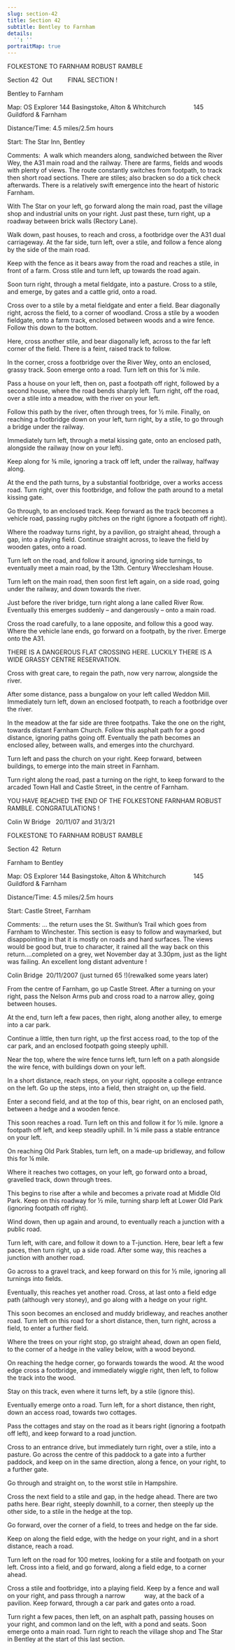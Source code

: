 ```yaml
---
slug: section-42
title: Section 42
subtitle: Bentley to Farnham
details:
  '': ''
portraitMap: true
---
```

FOLKESTONE TO FARNHAM ROBUST RAMBLE

Section 42  Out         FINAL SECTION !

Bentley to Farnham

Map: OS Explorer 144 Basingstoke, Alton & Whitchurch                145 Guildford & Farnham

Distance/Time: 4.5 miles/2.5m hours

Start: The Star Inn, Bentley

Comments:  A walk which meanders along, sandwiched between the River Wey, the A31 main road and the railway. There are farms, fields and woods with plenty of views. The route constantly switches from footpath, to track then short road sections. There are stiles; also bracken so do a tick check afterwards. There is a relatively swift emergence into the heart of historic Farnham.

With The Star on your left, go forward along the main road, past the village shop and industrial units on your right. Just past these, turn right, up a roadway between brick walls (Rectory Lane).

Walk down, past houses, to reach and cross, a footbridge over the A31 dual carriageway. At the far side, turn left, over a stile, and follow a fence along by the side of the main road.

Keep with the fence as it bears away from the road and reaches a stile, in front of a farm. Cross stile and turn left, up towards the road again.

Soon turn right, through a metal fieldgate, into a pasture. Cross to a stile, and emerge, by gates and a cattle grid, onto a road.

Cross over to a stile by a metal fieldgate and enter a field. Bear diagonally right, across the field, to a corner of woodland. Cross a stile by a wooden fieldgate, onto a farm track, enclosed between woods and a wire fence. Follow this down to the bottom.

Here, cross another stile, and bear diagonally left, across to the far left corner of the field. There is a feint, raised track to follow.

In the corner, cross a footbridge over the River Wey, onto an enclosed, grassy track. Soon emerge onto a road. Turn left on this for ¼ mile.

Pass a house on your left, then on, past a footpath off right, followed by a second house, where the road bends sharply left. Turn right, off the road, over a stile into a meadow, with the river on your left.

Follow this path by the river, often through trees, for ½ mile. Finally, on reaching a footbridge down on your left, turn right, by a stile, to go through a bridge under the railway.

Immediately turn left, through a metal kissing gate, onto an enclosed path, alongside the railway (now on your left).

Keep along for ¾ mile, ignoring a track off left, under the railway, halfway along.

At the end the path turns, by a substantial footbridge, over a works access road. Turn right, over this footbridge, and follow the path around to a metal kissing gate.

Go through, to an enclosed track. Keep forward as the track becomes a vehicle road, passing rugby pitches on the right (ignore a footpath off right).

Where the roadway turns right, by a pavilion, go straight ahead, through a gap, into a playing field. Continue straight across, to leave the field by wooden gates, onto a road.

Turn left on the road, and follow it around, ignoring side turnings, to eventually meet a main road, by the 13th. Century Wrecclesham House.

Turn left on the main road, then soon first left again, on a side road, going under the railway, and down towards the river.

Just before the river bridge, turn right along a lane called River Row. Eventually this emerges suddenly – and dangerously – onto a main road.

Cross the road carefully, to a lane opposite, and follow this a good way. Where the vehicle lane ends, go forward on a footpath, by the river. Emerge onto the A31.

THERE IS A DANGEROUS FLAT CROSSING HERE. LUCKILY THERE IS A WIDE GRASSY CENTRE RESERVATION.

Cross with great care, to regain the path, now very narrow, alongside the river.

After some distance, pass a bungalow on your left called Weddon Mill. Immediately turn left, down an enclosed footpath, to reach a footbridge over the river.

In the meadow at the far side are three footpaths. Take the one on the right, towards distant Farnham Church. Follow this asphalt path for a good distance, ignoring paths going off. Eventually the path becomes an enclosed alley, between walls, and emerges into the churchyard.

Turn left and pass the church on your right. Keep forward, between buildings, to emerge into the main street in Farnham.

Turn right along the road, past a turning on the right, to keep forward to the arcaded Town Hall and Castle Street, in the centre of Farnham.

YOU HAVE REACHED THE END OF THE FOLKESTONE FARNHAM ROBUST RAMBLE. CONGRATULATIONS !

Colin W Bridge   20/11/07 and 31/3/21

FOLKESTONE TO FARNHAM ROBUST RAMBLE

Section 42  Return

Farnham to Bentley

Map: OS Explorer 144 Basingstoke, Alton & Whitchurch                145 Guildford & Farnham

Distance/Time: 4.5 miles/2.5m hours

Start: Castle Street, Farnham

Comments: … the return uses the St. Swithun’s Trail which goes from Farnham to Winchester. This section is easy to follow and waymarked, but disappointing in that it is mostly on roads and hard surfaces. The views would be good but, true to character, it rained all the way back on this return….completed on a grey, wet November day at 3.30pm, just as the light was failing. An excellent long distant adventure !

Colin Bridge  20/11/2007 (just turned 65 !)(rewalked some years later)

From the centre of Farnham, go up Castle Street. After a turning on your right, pass the Nelson Arms pub and cross road to a narrow alley, going between houses.

At the end, turn left a few paces, then right, along another alley, to emerge into a car park.

Continue a little, then turn right, up the first access road, to the top of the car park, and an enclosed footpath going steeply uphill.

Near the top, where the wire fence turns left, turn left on a path alongside the wire fence, with buildings down on your left.

In a short distance, reach steps, on your right, opposite a college entrance on the left. Go up the steps, into a field, then straight on, up the field.

Enter a second field, and at the top of this, bear right, on an enclosed path, between a hedge and a wooden fence.

This soon reaches a road. Turn left on this and follow it for ½ mile. Ignore a footpath off left, and keep steadily uphill. In ¼ mile pass a stable entrance on your left.

On reaching Old Park Stables, turn left, on a made-up bridleway, and follow this for ¼ mile.

Where it reaches two cottages, on your left, go forward onto a broad, gravelled track, down through trees.

This begins to rise after a while and becomes a private road at Middle Old Park. Keep on this roadway for ½ mile, turning sharp left at Lower Old Park (ignoring footpath off right).

Wind down, then up again and around, to eventually reach a junction with a public road.

Turn left, with care, and follow it down to a T-junction. Here, bear left a few paces, then turn right, up a side road. After some way, this reaches a junction with another road.

Go across to a gravel track, and keep forward on this for ½ mile, ignoring all turnings into fields.

Eventually, this reaches yet another road. Cross, at last onto a field edge path (although very stoney), and go along with a hedge on your right.

This soon becomes an enclosed and muddy bridleway, and reaches another road. Turn left on this road for a short distance, then, turn right, across a field, to enter a further field.

Where the trees on your right stop, go straight ahead, down an open field, to the corner of a hedge in the valley below, with a wood beyond.

On reaching the hedge corner, go forwards towards the wood. At the wood edge cross a footbridge, and immediately wiggle right, then left, to follow the track into the wood.

Stay on this track, even where it turns left, by a stile (ignore this).

Eventually emerge onto a road. Turn left, for a short distance, then right, down an access road, towards two cottages.

Pass the cottages and stay on the road as it bears right (ignoring a footpath off left), and keep forward to a road junction.

Cross to an entrance drive, but immediately turn right, over a stile, into a pasture. Go across the centre of this paddock to a gate into a further paddock, and keep on in the same direction, along a fence, on your right, to a further gate.

Go through and straight on, to the worst stile in Hampshire.

Cross the next field to a stile and gap, in the hedge ahead. There are two paths here. Bear right, steeply downhill, to a corner, then steeply up the other side, to a stile in the hedge at the top.

Go forward, over the corner of a field, to trees and hedge on the far side.

Keep on along the field edge, with the hedge on your right, and in a short distance, reach a road.

Turn left on the road for 100 metres, looking for a stile and footpath on your left. Cross into a field, and go forward, along a field edge, to a corner ahead.

Cross a stile and footbridge, into a playing field. Keep by a fence and wall on your right, and pass through a narrow           way, at the back of a pavilion. Keep forward, through a car park and gates onto a road.

Turn right a few paces, then left, on an asphalt path, passing houses on your right, and common land on the left, with a pond and seats. Soon emerge onto a main road. Turn right to reach the village shop and The Star in Bentley at the start of this last section.
